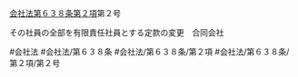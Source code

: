 [会社法第６３８条第２項](会社法＿＿＿＿第６３８条第２項)第２号

その社員の全部を有限責任社員とする定款の変更　合同会社


#会社法
#会社法/第６３８条
#会社法/第６３８条/第２項
#会社法/第６３８条/第２項/第２号
